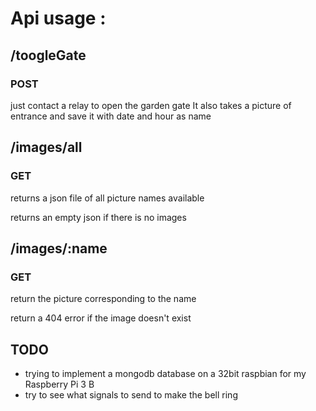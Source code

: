 # Api usage :

## /toogleGate
### POST
just contact a relay to open the garden gate
It also takes a picture of entrance and save it with date and hour as name

## /images/all
### GET
returns a json file of all picture names available

returns an empty json if there is no images

## /images/:name
### GET
return the picture corresponding to the name

return a 404 error if the image doesn't exist

## TODO
- trying to implement a mongodb database on a 32bit raspbian for my Raspberry Pi 3 B
- try to see what signals to send to make the bell ring
